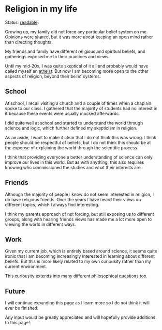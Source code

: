 # Religion in my life

Status: [readable](../status/).

Growing up, my family did not force any particular belief system on me.
Opinions were shared, but it was more about keeping an open mind rather
than directing thoughts.

My friends and family have different religious and spiritual beliefs,
and gatherings exposed me to their practices and views.

Until my mid-20s, I was quite skeptical of it all and probably would
have called myself an [atheist](https://en.wikipedia.org/wiki/Atheism).
But now I am becoming more open to the other aspects of religion, beyond
their belief systems.


## School

At school, I recall visiting a church and a couple of times when a
chaplain spoke to our class.
I gathered that the majority of students had no interest in it because
these events were usually mocked afterwards.

I did quite well at school and started to understand the world through
science and logic, which further defined my skepticism in religion.

As an aside, I want to make it clear that I do not think this was wrong.
I think people should be respectful of beliefs, but I do not think this
should be at the expense of explaining the world through the scientific
process.

I think that providing everyone a better understanding of science can
only improve our lives in this world.
But as with anything, this also requires knowing who commissioned the
studies and what their interests are.


## Friends

Although the majority of people I know do not seem interested in
religion, I do have religious friends.
Over the years I have heard their views on different topics, which I
always find interesting.

I think my parents approach of not forcing, but still exposing us to
different groups, along with hearing friends views has made me a lot
more open to viewing the world in different ways.


## Work

Given my current job, which is entirely based around science, it seems
quite ironic that I am becoming increasingly interested in learning
about different beliefs.
But this is more likely related to my own curiousity rather than my
current environment.

This curiousity extends into many different philosophical questions too.


## Future

I will continue expanding this page as I learn more so I do not think
it will ever be finished.

Any input would be greatly appreciated and will hopefully provide
additions to this page!